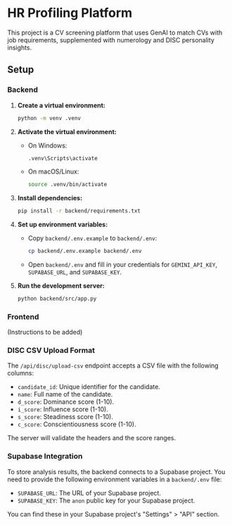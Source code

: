 # HR Profiling Platform

This project is a CV screening platform that uses GenAI to match CVs with job requirements, supplemented with numerology and DISC personality insights.

## Setup

### Backend

1.  **Create a virtual environment:**
    ```bash
    python -m venv .venv
    ```

2.  **Activate the virtual environment:**
    -   On Windows:
        ```bash
        .venv\Scripts\activate
        ```
    -   On macOS/Linux:
        ```bash
        source .venv/bin/activate
        ```

3.  **Install dependencies:**
    ```bash
    pip install -r backend/requirements.txt
    ```

4.  **Set up environment variables:**
    -   Copy `backend/.env.example` to `backend/.env`:
        ```bash
        cp backend/.env.example backend/.env
        ```
    -   Open `backend/.env` and fill in your credentials for `GEMINI_API_KEY`, `SUPABASE_URL`, and `SUPABASE_KEY`.

5.  **Run the development server:**
    ```bash
    python backend/src/app.py
    ```

### Frontend

(Instructions to be added)

### DISC CSV Upload Format

The `/api/disc/upload-csv` endpoint accepts a CSV file with the following columns:
- `candidate_id`: Unique identifier for the candidate.
- `name`: Full name of the candidate.
- `d_score`: Dominance score (1-10).
- `i_score`: Influence score (1-10).
- `s_score`: Steadiness score (1-10).
- `c_score`: Conscientiousness score (1-10).

The server will validate the headers and the score ranges.

### Supabase Integration

To store analysis results, the backend connects to a Supabase project. You need to provide the following environment variables in a `backend/.env` file:

- `SUPABASE_URL`: The URL of your Supabase project.
- `SUPABASE_KEY`: The `anon` public key for your Supabase project.

You can find these in your Supabase project's "Settings" > "API" section.
